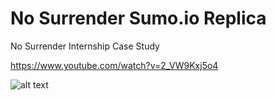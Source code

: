 # No Surrender Sumo.io Replica
No Surrender Internship Case Study

https://www.youtube.com/watch?v=2_VW9Kxj5o4

![alt text](https://github.com/[username]/[reponame]/blob/[branch]/image.jpg?raw=true)

